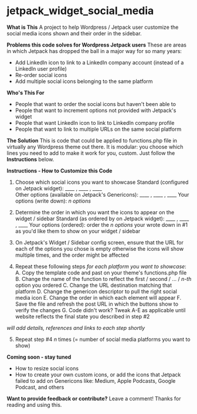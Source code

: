 # jetpack_widget_social_media
**What is This**
A project to help Wordpress / Jetpack user customize the social media icons shown and their order in the sidebar.

**Problems this code solves for Wordpress Jetpack users**
These are areas in which Jetpack has dropped the ball in a major way for so many years:
- Add LinkedIn icon to link to a LinkedIn company account (instead of a LinkedIn user profile)
- Re-order social icons
- Add multiple social icons belonging to the same platform

**Who's This For**
- People that want to order the social icons but haven't been able to
- People that want to increment options not provided with Jetpack's widget
- People that want LinkedIn icon to link to LinkedIn company profile
- People that want to link to multiple URLs on the same social platform

**The Solution**
This is code that could be applied to functions.php file in virtually any Wordpress theme out there.
It is modular: you choose which lines you need to add to make it work for you, custom. Just follow the **Instructions** below.

**Instructions - How to Customize this Code**
1. Choose which social icons you want to showcase
Standard (configured on Jetpack widget): ____ , ____ , ____  
Other options (available on Jetpack's Genericons): ____ , ____ , ____ 
Your options (write down): _n options_

2. Determine the order in which you want the icons to appear on the widget / sidebar
Standard (as ordered by on Jetpack widget):  ____ , ____ , ____ 
Your options (ordered): order the _n options_ your wrote down in #1 as you'd like them to show on your widget / sidebar

3. On Jetpack's Widget / Sidebar config screen, ensure that the URL for each of the options you chose is empty otherwise the icons will show multiple times, and the order might be affected

4. Repeat these following steps _for each platform you want to showcase_:
A. Copy the template code and past on your theme's functions.php file 
B. Change the name of the function to reflect the first / second / ... / _n-th_ option you ordered
C. Change the URL destination matching that platform
D. Change the genericon descriptor to pull the right social media icon
E. Change the order in which each element will appear
F. Save the file and refresh the post URL in which the buttons show to verify the changes
G. Code didn't work? Tweak A-E as applicable until website reflects the final state you described in step #2

_will add details, references and links to each step shortly_

5. Repeat step #4 _n_ times (= number of social media platforms you want to show)

**Coming soon - stay tuned**
- How to resize social icons
- How to create your own custom icons, or add the icons that Jetpack failed to add on Genericons like: Medium, Apple Podcasts, Google Podcast, and others 

**Want to provide feedback or contribute?**
Leave a comment! Thanks for reading and using this.
